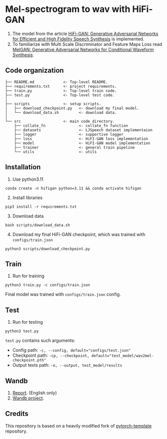 # Mel-spectrogram to wav with HiFi-GAN 

1. The model from the article [HiFi-GAN: Generative Adversarial Networks for Efficient and High Fidelity Speech Synthesis](https://arxiv.org/pdf/2010.05646.pdf) is implemented.
2. To familiarize with Multi Scale Discriminator and Feature Maps Loss read [MelGAN: Generative Adversarial Networks for Conditional Waveform Synthesis](https://arxiv.org/pdf/1910.06711.pdf).

## Code organization

```shell
├── README.md             <- Top-level README.
├── requirements.txt      <- project requirements.
├── train.py              <- Top-level train code.
├── test.py               <- Top-level test code.
│
├── scripts               <- setup scripts.
│   ├── download_checkpoint.py   <- download my final model.
│   └── download_data.sh         <- download data.
│
└── src                   <- main code directory.
    ├── collate_fn               <- collate_fn function
    ├── datasets                 <- LJSpeech dataset implementaion
    ├── logger                   <- supportive logger
    ├── loss                     <- HiFI-GAN loss implementation 
    ├── model                    <- HiFI-GAN model implementation 
    ├── trainer                  <- general train pipeline
    └── utils                    <- utils
```

## Installation

1. Use python3.11
```shell
conda create -n hifigan python=3.11 && conda activate hifigan
```
2. Install libraries
```shell
pip3 install -r requirements.txt
```
3. Download data
```shell
bash scripts/download_data.sh
```
4. Download my final HiFi-GAN checkpoint, which was trained with `configs/train.json`
```shell
python3 scripts/download_checkpoint.py
```

## Train 
1. Run for training 
```shell
python3 train.py -c configs/train.json
```
Final model was trained with `configs/train.json` config.

## Test
1. Run for testing
```shell
python3 test.py
```
`test.py` contains such arguments:
* Config path: `-c, --config, default="configs/test.json"`
* Checkpoint path: `-cp, --checkpoint, default="test_model/wav2mel-checkpoint.pth"`
* Output texts path: `-o, --output, test_model/results`

## Wandb

1. [Report](https://wandb.ai/tgritsaev/dla4/reports/Mel-to-wav-with-HiFi-GAN--Vmlldzo2MTUxNDAz). (English only)
2. [Wandb project](https://wandb.ai/tgritsaev/dla4?workspace=user-tgritsaev).

## Credits

This repository is based on a heavily modified fork
of [pytorch-template](https://github.com/victoresque/pytorch-template) repository. 
